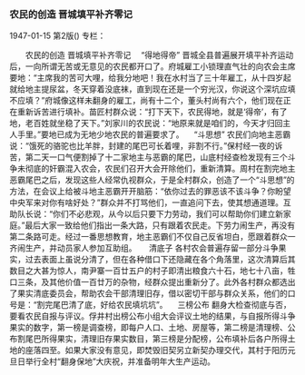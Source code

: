 ### 农民的创造  晋城填平补齐零记

1947-01-15
第2版()
专栏：

　　农民的创造
    晋城填平补齐零记
  　“得地得帝”
    晋城全县普遍展开填平补齐运动后，一向所谓无苦或无意见的农民都开口了。府城雇工小锁理直气壮的向农会主席要地：“主席我的苦可大哩，给我分地吧！我在水村当了三十年雇工，从十四岁起就给地主提尿盆，冬天穿着没底袜，直到现在还是一个穷光汉，你说这个深坑应填不应填？”府城像这样未翻身的雇工，尚有十二个，董头村尚有六个，他们现在正在重新诉苦进行填补。苗匠村群众说：“打下天下，农民得地，就是‘得帝’，有了地，老百姓就坐稳了天下。”刘家川的农民说：“地原来就是咱们的，今天才归回主人手里。”要地已成为无地少地农民的普遍要求了。
  　“斗思想”
    农民们向地主恶霸说：“饿死的骆驼也比羊胖，封建的尾巴可长着哩，非割不行。”保村经一夜的诉苦，第二天一口气便割掉了十二家地主与恶霸的尾巴，山底村经查检发现有三个斗争未彻底的奸霸混入农会，农民们召开大会开除他们，重新清算。周村在割完地主恶霸尾巴之后，发现这些人经常仇视群众，于是全村群众，创造了一个“斗思想”的方法，在会议上给被斗地主恶霸开开脑筋：“依你过去的罪恶该不该斗争？你盼望中央军来对你有啥好处？”群众并不打骂他们，一直追问下去，使其想通道理。互助队长说：“你们不必悲观，从今以后只要下力劳动，我们可以帮助你们建立新家庭。”最后大家一致给他们指出一条大路，只有跟着农民走。下劳力闹生产，再没有第二条路可走。经过一番思想教育，地主恶霸们不仅自己反省坦白，愿跟着群众一齐闹生产，并动员家人参加互助组。
　  清底子
    各村农会普遍存留一部分斗争果实，过去表面上虽说分清了，但在各种借口下还隐藏在各个角落里，这次清算后其数目之大甚为惊人，南尹寨一百廿五户的村子即清出粮食六十石，地七十八亩，牲口三条，及其他价值一百廿万的杂物，经群众提出重新分了。此外各村群众都选出了果实清底委员会，帮助农会干部清理旧存，借以密切干部与群众关系，他们的口号是：“割完尾巴清了底，好给农民填坑坑”。
  　三榜公布
    翻身大检查彻底与否，要看农民自报与评议。俘井村出榜公布小组大会评议土地的结果，与自报所得斗争果实的数字，第一榜是调查榜，即每户人口、土地、房屋等，第二榜是清理榜、公布割尾巴所得果实，清理旧存果实数目，第三榜是分配榜，公布填补后各户所得土地的座落四至。如果大家没有意见，即焚毁旧契另立新契办理交代，其村于阳历元旦日举行全村“翻身保地”大庆祝，并准备明年大生产运动。
